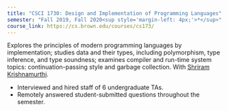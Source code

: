 ```yaml
---
title: "CSCI 1730: Design and Implementation of Programming Languages"
semester: "Fall 2019, Fall 2020<sup style='margin-left: 4px;'>*</sup>"
course_link: https://cs.brown.edu/courses/cs173/
---
```


Explores the principles of modern programming languages by implementation; studies data and their types, including polymorphism, type inference, and type soundness; examines compiler and run-time system topics: continuation-passing style and garbage collection. With [Shriram Krishnamurthi](http://cs.brown.edu/people/sk/).

* Interviewed and hired staff of 6 undergraduate TAs.
* Remotely answered student-submitted questions throughout the semester.

